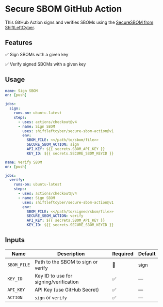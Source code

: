 # Secure SBOM GitHub Action

This GitHub Action signs and verifies SBOMs using the [SecureSBOM from ShiftLeftCyber](https://shiftleftcyber.io).

## Features
 ✅ Sign SBOMs with a given key

 ✅ Verify signed SBOMs with a given key

## Usage

```yaml
name: Sign SBOM
on: [push]

jobs:
  sign:
    runs-on: ubuntu-latest
    steps:
      - uses: actions/checkout@v4
      - name: Sign SBOM
        uses: shiftleftcyber/secure-sbom-action@v1
        env:
          SBOM_FILE: <</path/to/sbom/file>>
          SECURE_SBOM_ACTION: sign
          API_KEY: ${{ secrets.SBOM_API_KEY }}
          KEY_ID: ${{ secrets.SECURE_SBOM_KEYID }}
```

```yaml
name: Verify SBOM
on: [push]

jobs:
  verify:
    runs-on: ubuntu-latest
    steps:
      - uses: actions/checkout@v4
      - name: Sign SBOM
        uses: shiftleftcyber/secure-sbom-action@v1
        env:
          SBOM_FILE: <</path/to/signed/sbom/file>>
          SECURE_SBOM_ACTION: verify
          API_KEY: ${{ secrets.SBOM_API_KEY }}
          KEY_ID: ${{ secrets.SECURE_SBOM_KEYID }}
```


## Inputs

| Name           | Description                            | Required | Default  |
|----------------|----------------------------------------|---------- |----------|
| `SBOM_FILE`     | Path to the SBOM to sign or verify    | 🚫        | sign     |
| `KEY_ID`       | Key ID to use for signing/verification | ✅        | —        |
| `API_KEY`      | API Key (use GitHub Secret)            | ✅        | —        |
| `ACTION`       | `sign` or `verify`                     | ✅        | —        |
